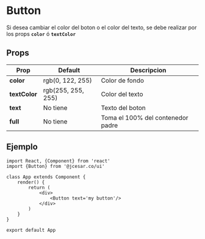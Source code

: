 # Button

Si desea cambiar el color del boton o el color del texto, se debe realizar por los props **`color`** ó **`textColor`**

## Props

| Prop |  Default | Descripcion |
| ---------- | ---------- | ---------- |
| **color**  | rgb(0, 122, 255)| Color de fondo |
| **textColor** | rgb(255, 255, 255) | Color del texto |
| **text** | No tiene | Texto del boton |
| **full** | No tiene | Toma el 100% del contenedor padre |

## Ejemplo
```TSX
import React, {Component} from 'react'
import {Button} from '@jcesar.co/ui'

class App extends Component {
    render() {
        return (
            <div>
                <Button text='my button'/>
            </div>
        )
    }
}

export default App
```
